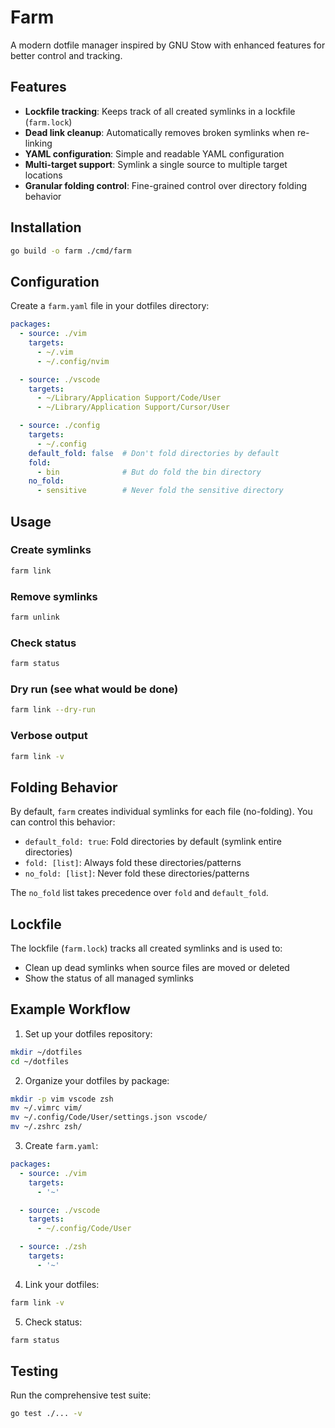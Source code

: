 # Farm

A modern dotfile manager inspired by GNU Stow with enhanced features for better control and tracking.

## Features

- **Lockfile tracking**: Keeps track of all created symlinks in a lockfile (`farm.lock`)
- **Dead link cleanup**: Automatically removes broken symlinks when re-linking
- **YAML configuration**: Simple and readable YAML configuration
- **Multi-target support**: Symlink a single source to multiple target locations
- **Granular folding control**: Fine-grained control over directory folding behavior

## Installation

```bash
go build -o farm ./cmd/farm
```

## Configuration

Create a `farm.yaml` file in your dotfiles directory:

```yaml
packages:
  - source: ./vim
    targets:
      - ~/.vim
      - ~/.config/nvim

  - source: ./vscode
    targets:
      - ~/Library/Application Support/Code/User
      - ~/Library/Application Support/Cursor/User

  - source: ./config
    targets:
      - ~/.config
    default_fold: false  # Don't fold directories by default
    fold:
      - bin              # But do fold the bin directory
    no_fold:
      - sensitive        # Never fold the sensitive directory
```

## Usage

### Create symlinks

```bash
farm link
```

### Remove symlinks

```bash
farm unlink
```

### Check status

```bash
farm status
```

### Dry run (see what would be done)

```bash
farm link --dry-run
```

### Verbose output

```bash
farm link -v
```

## Folding Behavior

By default, `farm` creates individual symlinks for each file (no-folding). You can control this behavior:

- `default_fold: true`: Fold directories by default (symlink entire directories)
- `fold: [list]`: Always fold these directories/patterns
- `no_fold: [list]`: Never fold these directories/patterns

The `no_fold` list takes precedence over `fold` and `default_fold`.

## Lockfile

The lockfile (`farm.lock`) tracks all created symlinks and is used to:
- Clean up dead symlinks when source files are moved or deleted
- Show the status of all managed symlinks

## Example Workflow

1. Set up your dotfiles repository:

```bash
mkdir ~/dotfiles
cd ~/dotfiles
```

2. Organize your dotfiles by package:

```bash
mkdir -p vim vscode zsh
mv ~/.vimrc vim/
mv ~/.config/Code/User/settings.json vscode/
mv ~/.zshrc zsh/
```

3. Create `farm.yaml`:

```yaml
packages:
  - source: ./vim
    targets:
      - '~'

  - source: ./vscode
    targets:
      - ~/.config/Code/User

  - source: ./zsh
    targets:
      - '~'
```

4. Link your dotfiles:

```bash
farm link -v
```

5. Check status:

```bash
farm status
```

## Testing

Run the comprehensive test suite:

```bash
go test ./... -v
```
